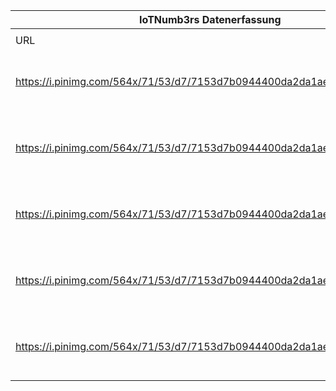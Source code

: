 |IoTNumb3rs Datenerfassung|||||||||||
| ---- | ---- | ---- | ---- | ---- | ---- | ---- | ---- | ---- | ---- | ---- |
||||||||||||
|URL|home_url|filename|device_class|device_count|market_class|market_volume|prognosis_year|publication_year|authorship_class|Dropbox folder|
|https://i.pinimg.com/564x/71/53/d7/7153d7b0944400da2da1ae1865bb4f4f.jpg|http://blog.wiwo.de/look-at-it/2018/03/06/2018-das-jahr-des-internet-of-things-und-die-6-wichtigsten-iot-trends/|file3_7153d7b0944400da2da1ae1865bb4f4f.jpg|||size(healthcare)|1.17E+11|2020|2018|company|JinlinHolic/20190115-1500|
|https://i.pinimg.com/564x/71/53/d7/7153d7b0944400da2da1ae1865bb4f4f.jpg|http://blog.wiwo.de/look-at-it/2018/03/06/2018-das-jahr-des-internet-of-things-und-die-6-wichtigsten-iot-trends/|file3_7153d7b0944400da2da1ae1865bb4f4f.jpg|Generic IoT|25000000000|||2020|2018|company|JinlinHolic/20190115-1500|
|https://i.pinimg.com/564x/71/53/d7/7153d7b0944400da2da1ae1865bb4f4f.jpg|http://blog.wiwo.de/look-at-it/2018/03/06/2018-das-jahr-des-internet-of-things-und-die-6-wichtigsten-iot-trends/|file3_7153d7b0944400da2da1ae1865bb4f4f.jpg|Vehicle(GPS)|30700000000|||2020|2018|company|JinlinHolic/20190115-1500|
|https://i.pinimg.com/564x/71/53/d7/7153d7b0944400da2da1ae1865bb4f4f.jpg|http://blog.wiwo.de/look-at-it/2018/03/06/2018-das-jahr-des-internet-of-things-und-die-6-wichtigsten-iot-trends/|file3_7153d7b0944400da2da1ae1865bb4f4f.jpg|Vehicle|200000000|||2020|2018|company|JinlinHolic/20190115-1500|
|https://i.pinimg.com/564x/71/53/d7/7153d7b0944400da2da1ae1865bb4f4f.jpg|http://blog.wiwo.de/look-at-it/2018/03/06/2018-das-jahr-des-internet-of-things-und-die-6-wichtigsten-iot-trends/|file3_7153d7b0944400da2da1ae1865bb4f4f.jpg|||value(industry)|2E+12|2020|2018|company|JinlinHolic/20190115-1500|
